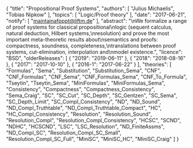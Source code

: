 {
    "title": "Propositional Proof Systems",
    "authors": [
        "Julius Michaelis",
        "Tobias Nipkow"
    ],
    "topics": [
        "Logic/Proof theory"
    ],
    "date": "2017-06-21",
    "notify": [
        "maintainafpppt@liftm.de"
    ],
    "abstract": "\nWe formalize a range of proof systems for classical propositional\nlogic (sequent calculus, natural deduction, Hilbert systems,\nresolution) and prove the most important meta-theoretic results about\nsemantics and proofs: compactness, soundness, completeness,\ntranslations between proof systems, cut-elimination, interpolation and\nmodel existence.",
    "licence": "BSD",
    "olderReleases": [
        {
            "2019": "2019-06-11"
        },
        {
            "2018": "2018-08-16"
        },
        {
            "2017": "2017-10-10"
        },
        {
            "2016-1": "2017-06-22"
        }
    ],
    "theories": [
        "Formulas",
        "Sema",
        "Substitution",
        "Substitution_Sema",
        "CNF",
        "CNF_Formulas",
        "CNF_Sema",
        "CNF_Formulas_Sema",
        "CNF_To_Formula",
        "Tseytin",
        "Tseytin_Sema",
        "MiniFormulas",
        "MiniFormulas_Sema",
        "Consistency",
        "Compactness",
        "Compactness_Consistency",
        "Sema_Craig",
        "SC",
        "SC_Cut",
        "SC_Depth",
        "SC_Gentzen",
        "SC_Sema",
        "SC_Depth_Limit",
        "SC_Compl_Consistency",
        "ND",
        "ND_Sound",
        "ND_Compl_Truthtable",
        "ND_Compl_Truthtable_Compact",
        "HC",
        "HC_Compl_Consistency",
        "Resolution",
        "Resolution_Sound",
        "Resolution_Compl",
        "Resolution_Compl_Consistency",
        "HCSC",
        "SCND",
        "NDHC",
        "HCSCND",
        "LSC",
        "LSC_Resolution",
        "ND_FiniteAssms",
        "ND_Compl_SC",
        "Resolution_Compl_SC_Small",
        "Resolution_Compl_SC_Full",
        "MiniSC",
        "MiniSC_HC",
        "MiniSC_Craig"
    ]
}